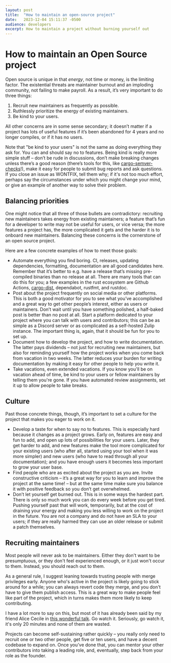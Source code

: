 ```yaml
---
layout:	post
title:	"How to maintain an open-source project"
date:	2023-12-04 15:11:37 -0500
audience: developers
excerpt: How to maintain a project without burning yourself out
---
```


# How to maintain an Open Source project

Open source is unique in that *energy*, not time or money, is the limiting factor. The existential threats are maintainer burnout and an imploding community, not failing to make payroll. As a result, it’s very important to do three things:

1. Recruit new maintainers as frequently as possible.
2. Ruthlessly prioritize the energy of existing maintainers.
3. Be kind to your users.

All other concerns are in some sense secondary; it doesn’t matter if a project has lots of useful features if it’s been abandoned for 4 years and no longer compiles, or if it has no users.

Note that "be kind to your users" is not the same as doing everything they ask for. You can and should say no to features. Being kind is really more simple stuff – don’t be rude in discussions, don’t make breaking changes unless there’s a good reason (there’s tools for this, like [cargo-semver-checks]!), make it easy for people to submit bug reports and ask questions. If you close an issue as WONTFIX, tell them why; if it's not too much effort, perhaps say the circumstances under which you might change your mind, or give an example of another way to solve their problem.

## Balancing priorities

One might notice that all three of those bullets are contradictory: recruiting new maintainers takes energy from existing maintainers; a feature that’s fun for a developer to write may not be useful for users, or vice versa; the more features a project has, the more complicated it gets and the harder it is to onboard new maintainers. Balancing these concerns is the cornerstone of an open source project.

Here are a few concrete examples of how to meet those goals:
- Automate everything you find boring. CI, releases, updating dependencies, formatting, documentation are all good candidates here. Remember that it’s better to e.g. have a release that’s missing pre-compiled binaries than no release at all. There are many tools that can do this for you; a few examples in the rust ecosystem are Github Actions, [cargo-dist], dependabot, rustfmt, and rustdoc.
- Post about the project frequently on social media or other platforms. This is both a good motivator for you to see what you’ve accomplished and a great way to get other people’s interest, either as users or maintainers. Don’t wait until you have something polished, a half-baked post is better than no post at all. Start a platform dedicated to your project where you can talk with users and contributors; this can be as simple as a Discord server or as complicated as a self-hosted Zulip instance. The important thing is, again, that it should be fun for you to set up.
- Document how to develop the project, and how to write documentation. The latter pays dividends – not just for recruiting new maintainers, but also for reminding yourself how the project works when you come back from vacation in two weeks. The latter reduces your burden for writing documentation by making it easy for other people to help you write it.
- Take vacations, even extended vacations. If you know you'll be on vacation ahead of time, be kind to your users or fellow maintainers by telling them you're gone. If you have automated review assignments, set it up to allow people to take breaks.

## Culture

Past those concrete things, though, it’s important to set a culture for the project that makes you eager to work on it.

- Develop a taste for when to say no to features. This is especially hard because it changes as a project grows. Early on, features are easy and fun to add, and open up lots of possibilities for your users. Later, they get harder to add, and new features make the tool more complicated for your existing users (who after all, started using your tool when it was more simpler) and new users (who have to read through all your documentation); and you have enough users it becomes less important to grow your user base.
- Find people who are as excited about the project as you are. Invite constructive criticism – it’s a great way for you to learn and improve the project at the same time! – but at the same time make sure you balance it with positive feedback so you don’t get overwhelmed.
- Don’t let yourself get burned out. This is in some ways the hardest part. There is only so much work you can do every week before you get tired. Pushing yourself past that will work, temporarily, but at the cost of draining your energy and making you less willing to work on the project in the future. You are not a company and do not have an SLA to your users; if they are really harmed they can use an older release or submit a patch themselves.

## Recruiting maintainers

Most people will never ask to be maintainers. Either they don't want to be presumptuous, or they don't feel experienced enough, or it just won't occur to them. Instead, you should reach out to them.

As a general rule, I suggest leaning towards trusting people with merge privileges early. Anyone who's active in the project is likely going to stick around for a while; you can always revert code they merge, and you don't have to give them publish access. This is a great way to make people feel like part of the project, which in turns makes them more likely to keep contributing.

I have a lot more to say on this, but most of it has already been said by my friend Alice Cecile in [this wonderful talk][alice-rustconf]. Go watch it. Seriously, go watch it, it's only 20 minutes and none of them are wasted.

Projects can become self-sustaining rather quickly – you really only need to recruit one or two other people, get five or ten users, and have a decent codebase to expand on. Once you’ve done that, you can mentor your other contributors into taking a leading role, and, eventually, step back from your role as the founder.

[alice-rustconf]: https://www.youtube.com/watch?v=xM7bI2OPPLQ
[cargo-semver-checks]: https://github.com/obi1kenobi/cargo-semver-checks#cargo-semver-checks
[cargo-dist]: https://opensource.axo.dev/cargo-dist/
